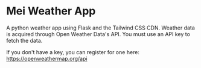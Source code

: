# Mei Weather App

A python weather app using Flask and the Tailwind CSS CDN. 
Weather data is acquired through Open Weather Data's API.
You must use an API key to fetch the data.

If you don't have a key, you can register for one here: https://openweathermap.org/api


